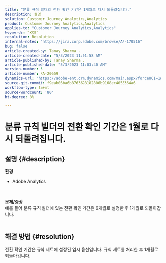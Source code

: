 ```yaml
---
title: "분류 규칙 빌더의 전환 확인 기간은 1개월로 다시 되돌려집니다."
description: 설명
solution: Customer Journey Analytics,Analytics
product: Customer Journey Analytics,Analytics
applies-to: "Customer Journey Analytics,Analytics"
keywords: “KCS”
resolution: Resolution
internal-notes: "https://jira.corp.adobe.com/browse/AN-170516"
bug: false
article-created-by: Tanay Sharma .
article-created-date: "5/3/2023 11:01:58 AM"
article-published-by: Tanay Sharma .
article-published-date: "5/3/2023 11:03:40 AM"
version-number: 3
article-number: KA-20659
dynamics-url: "https://adobe-ent.crm.dynamics.com/main.aspx?forceUCI=1&pagetype=entityrecord&etn=knowledgearticle&id=b38ff7e8-a1e9-ed11-a7c6-6045bd0065b6"
source-git-commit: f9eab06ba6b8763698182806b9168ec4053364a6
workflow-type: tm+mt
source-wordcount: '80'
ht-degree: 8%

---
```


# 분류 규칙 빌더의 전환 확인 기간은 1월로 다시 되돌려집니다.

## 설명 {#description}

<b>환경 </b>
- Adobe Analytics

<br> <br><b>문제/증상</b><br>예를 들어 분류 규칙 빌더에 있는 전환 확인 기간은 6개월로 설정한 후 1개월로 되돌아갑니다.
<br> 

## 해결 방법 {#resolution}


전환 확인 기간은 규칙 세트에 설정된 임시 옵션입니다. 규칙 세트를 처리한 후 1개월로 되돌아갑니다.

